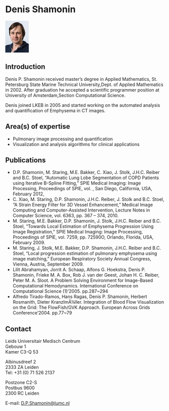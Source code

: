 #  Denis Shamonin
![](../assets/img/Denis_Shamonin_small.jpg)

## Introduction
Denis P. Shamonin received master’s degree in Applied Mathematics, St. Petersburg State Marine Technical University,Dept. of Applied Mathematics in 2002. After graduation he accepted a scientific programmer position at University of Amsterdam,Section Computational
Science.

Denis joined LKEB in 2005 and started working on the automated analysis and quantification of Emphysema in CT images.

## Area(s) of expertise
- Pulmonary image processing and quantification
- Visualization and analysis algorithms for clinical applications

## Publications
- D.P. Shamonin, M. Staring, M.E. Bakker, C. Xiao, J. Stolk, J.H.C. Reiber and B.C. Stoel, “Automatic Lung Lobe Segmentation of COPD Patients using Iterative B-Spline Fitting,” SPIE Medical Imaging: Image Processing, Proceedings of SPIE, vol. , San Diego, California, USA, February 2012,
- C. Xiao, M. Staring, D.P. Shamonin, J.H.C. Reiber, J. Stolk and B.C. Stoel, “A Strain Energy Filter for 3D Vessel Enhancement,” Medical Image Computing and Computer-Assisted Intervention, Lecture Notes in Computer Science, vol. 6363, pp. 367 – 374, 2010.
- M. Staring, M.E. Bakker, D.P. Shamonin, J. Stolk, J.H.C. Reiber and B.C. Stoel, “Towards Local Estimation of Emphysema Progression Using Image Registration,” SPIE Medical Imaging: Image Processing, Proceedings of SPIE, vol. 7259, pp. 72590O, Orlando, Florida, USA, February 2009.
- M. Staring, J. Stolk, M.E. Bakker, D.P. Shamonin, J.H.C. Reiber and B.C. Stoel, “Local progression estimation of pulmonary emphysema using image matching,” European Respiratory Society Annual Congress, Vienna, Austria, September 2009.
- Lilit Abrahamyan, Jorrit A. Schaap, Alfons G. Hoekstra, Denis P. Shamonin, Frieke M. A. Box, Rob J. van der Geest, Johan H. C. Reiber, Peter M. A. Sloot. A Problem Solving Environment for Image-Based Computational Hemodynamics. International Conference on Computational Science (1)’2005. pp.287~294
- Alfredo Tirado-Ramos, Hans Ragas, Denis P. Shamonin, Herbert Rosmanith, Dieter KranzlmÃ¼ller. Integration of Blood Flow Visualization on the Grid: The FlowFish/GVK Approach. European Across Grids Conference’2004. pp.77~79

## Contact
Leids Universitair Medisch Centrum<br>
Gebouw 1<br>
Kamer C3-Q 53<br>

Albinusdreef 2<br>
2333 ZA Leiden<br>
Tel: +31 (0) 71 526 2137<br>

Postzone C2-S<br>
Postbus 9600<br>
2300 RC Leiden<br>

E-mail: D.P.Shamonin@lumc.nl